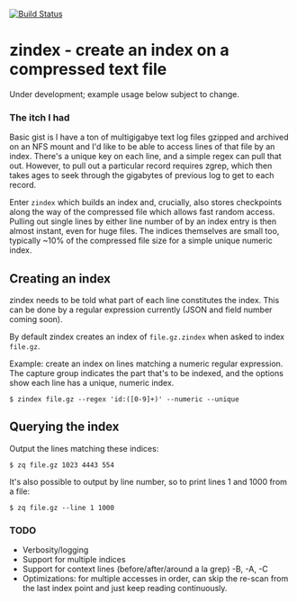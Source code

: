 [![Build Status](https://travis-ci.org/mattgodbolt/zindex.svg?branch=master)](https://travis-ci.org/mattgodbolt/zindex)
# zindex - create an index on a compressed text file

Under development; example usage below subject to change.

### The itch I had

Basic gist is I have a ton of multigigabye text log files gzipped and archived
on an NFS mount and I'd like to be able to access lines of that file by an index. There's
a unique key on each line, and a simple regex can pull that out. However, to pull out a
particular record requires zgrep, which then takes ages to seek through the gigabytes of
previous log to get to each record.

Enter `zindex` which builds an index and, crucially, also stores checkpoints along the way
of the compressed file which allows fast random access. Pulling out single lines by either
line number of by an index entry is then almost instant, even for huge files. The indices
themselves are small too, typically ~10% of the compressed file size for a simple unique
numeric index.

## Creating an index

zindex needs to be told what part of each line constitutes the index. This can be done by
a regular expression currently (JSON and field number coming soon).

By default zindex creates an index of `file.gz.zindex` when asked to index `file.gz`.

Example: create an index on lines matching a numeric regular expression. The capture group
indicates the part that's to be indexed, and the options show each line has a unique, numeric index.

    $ zindex file.gz --regex 'id:([0-9]+)' --numeric --unique

## Querying the index

Output the lines matching these indices:

    $ zq file.gz 1023 4443 554

It's also possible to output by line number, so to print lines 1 and 1000 from a file:

    $ zq file.gz --line 1 1000

### TODO

* Verbosity/logging
* Support for multiple indices
* Support for context lines (before/after/around a la grep) -B, -A, -C
* Optimizations: for multiple accesses in order, can skip the re-scan from the last index point and just keep reading continuously.
